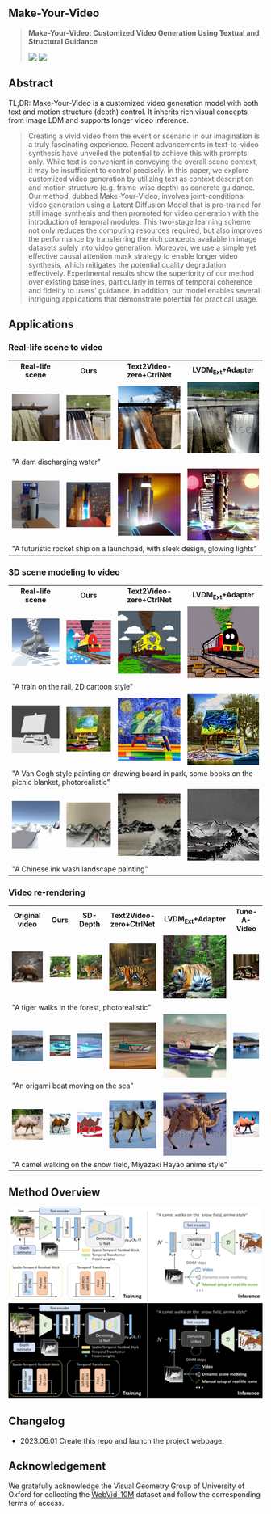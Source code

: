## **Make-Your-Video**
> **Make-Your-Video: Customized Video Generation Using Textual and Structural Guidance**
>
>
> <a href='https://arxiv.org/abs/2306.00943'><img src='https://img.shields.io/badge/arXiv-2306.00943-red'></a> <a href='https://doubiiu.github.io/projects/Make-Your-Video/'><img src='https://img.shields.io/badge/Project-Video-Green'></a>

## **Abstract**
TL;DR: Make-Your-Video is a customized video generation model with both text and motion structure (depth) control. It inherits rich visual concepts from image LDM and supports longer video inference.
>Creating a vivid video from the event or scenario in our imagination is a truly fascinating experience. Recent advancements in text-to-video synthesis have unveiled the potential to achieve this with prompts only. While text is convenient in conveying the overall scene context, it may be insufficient to control precisely. In this paper, we explore customized video generation by utilizing text as context description and motion structure (e.g. frame-wise depth) as concrete guidance.
Our method, dubbed Make-Your-Video, involves joint-conditional video generation using a Latent Diffusion Model that is pre-trained for still image synthesis and then promoted for video generation with the introduction of temporal modules. This two-stage learning scheme not only reduces the computing resources required, but also improves the performance by transferring the rich concepts available in image datasets solely into video generation. Moreover, we use a simple yet effective causal attention mask strategy to enable longer video synthesis, which mitigates the potential quality degradation effectively.
Experimental results show the superiority of our method over existing baselines, particularly in terms of temporal coherence and fidelity to users' guidance. In addition, our model enables several intriguing applications that demonstrate potential for practical usage.


<!-- ## **Results (Please check the [project page](https://doubiiu.github.io/projects/Make-Your-Video/) for more results)**
### Depth-conditioned text-to-video generation (16 frames)
<table class="center" style="text-align:center;">
  <td colspan="2">"Three red tomatos on the brunch"</td>
  <td colspan="2">"Mature man standing on a train. he is typing on his smart phone"</td>
  <td colspan="2">"Pyro sparklers ice fire celebration fireworks"</td>
  <tr>
  <td>
    https://user-images.githubusercontent.com/58986949/115314310-805b2780-a1a7-11eb-8558-648a367ea231.mp4
  </td>
  <td>
    <img src=assets/t2v-001.gif width="170">
  </td>

  <td>
    <video autoplay="" loop="" muted="" playsinline="" width="170" src="./assets/video_16_depth/009201_009250__19064863.mp4"></video>
  </td>
  <td>
    <video autoplay="" loop="" muted="" playsinline="" width="170" src="./assets/video_16/009201_009250__19064863.mp4"></video>
  </td>

  <td>
    <video autoplay="" loop="" muted="" playsinline="" width="170" src="./assets/video_16_depth/002401_002450__17741461.mp4"></video>
  </td>
  <td>
    <video autoplay="" loop="" muted="" playsinline="" width="170" src="./assets/video_16/002401_002450__17741461.mp4"></video>
  </td>
</tr>
</table >

### Longer video inference (32 frames)
<table class="center" style="text-align:center;">
  <td colspan="2">"Professional male potter working with clay on potter's wheel in workshop, studio. handmade, art and handicraft concept"</td>
  <td colspan="2">"Whole coconut isolated on black background"</td>
  <td colspan="2">"Burning grass of the field in thailand"</td>
  <tr>
  <td>
    <video autoplay="" loop="" muted="" playsinline="" width="170" src="./assets/video_32_depth/069301_069350__27453052.mp4"></video>
  </td>
  <td>
    <video autoplay="" loop="" muted="" playsinline="" width="170" src="./assets/video_32/069301_069350__27453052.mp4"></video>
  </td>

  <td>
    <video autoplay="" loop="" muted="" playsinline="" width="170" src="./assets/video_32_depth/027551_027600__1039433363.mp4"></video>
  </td>
  <td>
    <video autoplay="" loop="" muted="" playsinline="" width="170" src="./assets/video_32/027551_027600__1039433363.mp4"></video>
  </td>

  <td>
    <video autoplay="" loop="" muted="" playsinline="" width="170" src="./assets/video_32_depth/096701_096750__34693771.mp4"></video>
  </td>
  <td>
    <video autoplay="" loop="" muted="" playsinline="" width="170" src="./assets/video_32/096701_096750__34693771.mp4"></video>
  </td>
</tr>
</table > -->


## **Applications**
### Real-life scene to video
<table class="center">
			   		<tr style="font-weight: bolder;text-align:center;">
						<td>Real-life scene</td>
						<td>Ours</td>
						<td>Text2Video-zero+CtrlNet</td>
						<td>LVDM<sub>Ext</sub>+Adapter</td>
			   		</tr>
  
  <tr>
  <td>
    <img src=assets/real-life_GIF/dam_input.gif width="170">
  </td>
  <td>
    <img src=assets/real-life_GIF/dam_ours.gif width="170">
  </td>

  <td>
    <img src=assets/real-life_GIF/dam_t2vzero.gif width="170">
  </td>
  <td>
    <img src=assets/real-life_GIF/dam_lvdm.gif width="170">
  </td>
</tr>
<tr><td colspan="4">"A dam discharging water"</td></tr>
  

  <tr>
  <td>
    <img src=assets/real-life_GIF/rocket_input.gif width="170">
  </td>
  <td>
    <img src=assets/real-life_GIF/rocket_ours.gif width="170">
  </td>

  <td>
    <img src=assets/real-life_GIF/rocket_t2vzero.gif width="170">
  </td>
  <td>
    <img src=assets/real-life_GIF/rocket_lvdm.gif width="170">
  </td>
</tr>
<tr><td colspan="4">"A futuristic rocket ship on a launchpad, with sleek design, glowing lights"</td></tr>
</table >

### 3D scene modeling to video
<table class="center">
			   		<tr style="font-weight: bolder;text-align:center;">
						<td>Real-life scene</td>
						<td>Ours</td>
						<td>Text2Video-zero+CtrlNet</td>
						<td>LVDM<sub>Ext</sub>+Adapter</td>
			   		</tr>
  
  <tr>
  <td>
    <img src=assets/3dmodeling_GIF/train_input.gif width="170">
  </td>
  <td>
    <img src=assets/3dmodeling_GIF/train_ours.gif width="170">
  </td>

  <td>
    <img src=assets/3dmodeling_GIF/train_t2vzero.gif width="170">
  </td>
  <td>
    <img src=assets/3dmodeling_GIF/train_lvdm.gif width="170">
  </td>
</tr>
<tr><td colspan="4">"A train on the rail, 2D cartoon style"</td></tr>
  
  <tr>
  <td>
    <img src=assets/3dmodeling_GIF/book_input.gif width="170">
  </td>
  <td>
    <img src=assets/3dmodeling_GIF/book_ours.gif width="170">
  </td>

  <td>
    <img src=assets/3dmodeling_GIF/book_t2vzero.gif width="170">
  </td>
  <td>
    <img src=assets/3dmodeling_GIF/book_lvdm.gif width="170">
  </td>
</tr>
<tr><td colspan="4">"A Van Gogh style painting on drawing board in park, some books on the picnic blanket, photorealistic"</td></tr>

</tr>
  
  <tr>
  <td>
    <img src=assets/3dmodeling_GIF/mountain_input.gif width="170">
  </td>
  <td>
    <img src=assets/3dmodeling_GIF/mountain_ours.gif width="170">
  </td>

  <td>
    <img src=assets/3dmodeling_GIF/mountain_t2vzero.gif width="170">
  </td>
  <td>
    <img src=assets/3dmodeling_GIF/mountain_lvdm.gif width="170">
  </td>
</tr>
<tr><td colspan="4">"A Chinese ink wash landscape painting"</td></tr>
</table >

### Video re-rendering
<table class="center">
			   		<tr style="font-weight: bolder; text-align:center;">
						<td>Original video</td>
						<td>Ours</td>
						<td>SD-Depth</td>
						<td>Text2Video-zero+CtrlNet</td>
						<td>LVDM<sub>Ext</sub>+Adapter</td>
						<td>Tune-A-Video</td>
			   		</tr>
  
  <tr>
  <td>
    <img src=assets/video-rerendering_GIF/bear_input.gif width="170">
  </td>
  <td>
    <img src=assets/video-rerendering_GIF/bear_ours.gif width="170">
  </td>

  <td>
    <img src=assets/video-rerendering_GIF/bear_sddepth.gif width="170">
  </td>
  <td>
    <img src=assets/video-rerendering_GIF/bear_t2vzero.gif width="170">
  </td>
  <td>
    <img src=assets/video-rerendering_GIF/bear_lvdm.gif width="170">
  </td>
  <td>
    <img src=assets/video-rerendering_GIF/bear_tav.gif width="170">
  </td>
</tr>
  <tr><td colspan="6">"A tiger walks in the forest, photorealistic"</td></tr>
  
  <tr>
  <td>
    <img src=assets/video-rerendering_GIF/boat_input.gif width="170">
  </td>
  <td>
    <img src=assets/video-rerendering_GIF/boat_ours.gif width="170">
  </td>

  <td>
    <img src=assets/video-rerendering_GIF/boat_sddepth.gif width="170">
  </td>
  <td>
    <img src=assets/video-rerendering_GIF/boat_t2vzero.gif width="170">
  </td>
  <td>
    <img src=assets/video-rerendering_GIF/boat_lvdm.gif width="170">
  </td>
  <td>
    <img src=assets/video-rerendering_GIF/boat_tav.gif width="170">
  </td>
  </tr>
  <tr><td colspan="6">"An origami boat moving on the sea"</td></tr>

  
  <tr>
  <td>
    <img src=assets/video-rerendering_GIF/camel_input.gif width="170">
  </td>
  <td>
    <img src=assets/video-rerendering_GIF/camel_ours.gif width="170">
  </td>

  <td>
    <img src=assets/video-rerendering_GIF/camel_sddepth.gif width="170">
  </td>
  <td>
    <img src=assets/video-rerendering_GIF/camel_t2vzero.gif width="170">
  </td>
  <td>
    <img src=assets/video-rerendering_GIF/camel_lvdm.gif width="170">
  </td>
  <td>
    <img src=assets/video-rerendering_GIF/camel_tav.gif width="170">
  </td>
  </tr>
  <tr><td colspan="6">"A camel walking on the snow field, Miyazaki Hayao anime style"</td></tr>
</table >

## **Method Overview**

![](./assets/overview.jpg#gh-light-mode-only)
![](./assets/overview_black.png#gh-dark-mode-only)
## **Changelog**
- 2023.06.01 Create this repo and launch the project webpage.

<!-- ## **Citation**

```

```
-->
## **Acknowledgement**
We gratefully acknowledge the Visual Geometry Group of University of Oxford for collecting the [WebVid-10M](https://m-bain.github.io/webvid-dataset/) dataset and follow the corresponding terms of access.
